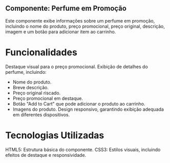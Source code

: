## Componente: Perfume em Promoção
Este componente exibe informações sobre um perfume em promoção, 
incluindo o nome do produto, preço promocional, preço original, 
descrição, imagem e um botão para adicionar item ao carrinho.

# Funcionalidades
Destaque visual para o preço promocional.
Exibição de detalhes do perfume, incluindo:
- Nome do produto.
- Breve descrição.
- Preço original riscado.
- Preço promocional em destaque.
- Botão "Add to Cart" que pode adicionar o produto ao carrinho.
- Imagens do produto.
Design responsivo, garantindo exibição adequada em diferentes dispositivos.

# Tecnologias Utilizadas
HTML5: Estrutura básica do componente.
CSS3: Estilos visuais, incluindo efeitos de destaque e responsividade.